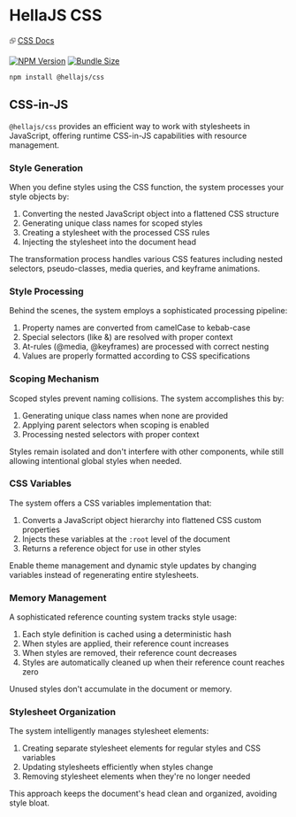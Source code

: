 # HellaJS CSS

⮺ [CSS Docs](https://hellajs.com/packages/css)

[![NPM Version](https://img.shields.io/npm/v/@hellajs/css)](https://www.npmjs.com/package/@hellajs/css)
[![Bundle Size](https://img.shields.io/bundlephobia/minzip/@hellajs/css@latest)](https://bundlephobia.com/package/@hellajs/css)


```bash
npm install @hellajs/css
```
## CSS-in-JS

`@hellajs/css` provides an efficient way to work with stylesheets in JavaScript, offering runtime CSS-in-JS capabilities with resource management.

### Style Generation

When you define styles using the CSS function, the system processes your style objects by:

1. Converting the nested JavaScript object into a flattened CSS structure
2. Generating unique class names for scoped styles
3. Creating a stylesheet with the processed CSS rules
4. Injecting the stylesheet into the document head

The transformation process handles various CSS features including nested selectors, pseudo-classes, media queries, and keyframe animations.

### Style Processing

Behind the scenes, the system employs a sophisticated processing pipeline:

1. Property names are converted from camelCase to kebab-case
2. Special selectors (like &) are resolved with proper context
3. At-rules (@media, @keyframes) are processed with correct nesting
4. Values are properly formatted according to CSS specifications

### Scoping Mechanism

Scoped styles prevent naming collisions. The system accomplishes this by:

1. Generating unique class names when none are provided
2. Applying parent selectors when scoping is enabled
3. Processing nested selectors with proper context

Styles remain isolated and don't interfere with other components, while still allowing intentional global styles when needed.

### CSS Variables

The system offers a CSS variables implementation that:

1. Converts a JavaScript object hierarchy into flattened CSS custom properties
2. Injects these variables at the `:root` level of the document
3. Returns a reference object for use in other styles

Enable theme management and dynamic style updates by changing variables instead of regenerating entire stylesheets.

### Memory Management

A sophisticated reference counting system tracks style usage:

1. Each style definition is cached using a deterministic hash
2. When styles are applied, their reference count increases
3. When styles are removed, their reference count decreases
4. Styles are automatically cleaned up when their reference count reaches zero

Unused styles don't accumulate in the document or memory.

### Stylesheet Organization

The system intelligently manages stylesheet elements:

1. Creating separate stylesheet elements for regular styles and CSS variables
2. Updating stylesheets efficiently when styles change
3. Removing stylesheet elements when they're no longer needed

This approach keeps the document's head clean and organized, avoiding style bloat.
